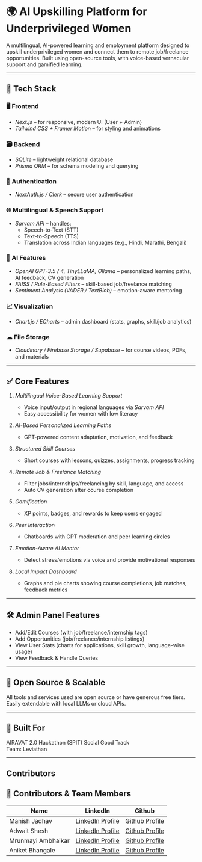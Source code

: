 # 🌍 AI Upskilling Platform for Underprivileged Women

A multilingual, AI-powered learning and employment platform designed to upskill underprivileged women and connect them to remote job/freelance opportunities. Built using open-source tools, with voice-based vernacular support and gamified learning.

---

## 🔧 Tech Stack

### 🖥 Frontend
- *Next.js* – for responsive, modern UI (User + Admin)
- *Tailwind CSS + Framer Motion* – for styling and animations

### 🗃 Backend
- *SQLite* – lightweight relational database
- *Prisma ORM* – for schema modeling and querying

### 🔐 Authentication
- *NextAuth.js / Clerk* – secure user authentication

### 🌐 Multilingual & Speech Support
- *Sarvam API* – handles:
  - Speech-to-Text (STT)
  - Text-to-Speech (TTS)
  - Translation across Indian languages (e.g., Hindi, Marathi, Bengali)

### 🧠 AI Features
- *OpenAI GPT-3.5 / 4, TinyLLaMA, Ollama* – personalized learning paths, AI feedback, CV generation
- *FAISS / Rule-Based Filters* – skill-based job/freelance matching
- *Sentiment Analysis (VADER / TextBlob)* – emotion-aware mentoring

### 📈 Visualization
- *Chart.js / ECharts* – admin dashboard (stats, graphs, skill/job analytics)

### ☁ File Storage
- *Cloudinary / Firebase Storage / Supabase* – for course videos, PDFs, and materials

---

## ✅ Core Features

1. *Multilingual Voice-Based Learning Support*
   - Voice input/output in regional languages via *Sarvam API*
   - Easy accessibility for women with low literacy

2. *AI-Based Personalized Learning Paths*
   - GPT-powered content adaptation, motivation, and feedback

3. *Structured Skill Courses*
   - Short courses with lessons, quizzes, assignments, progress tracking

4. *Remote Job & Freelance Matching*
   - Filter jobs/internships/freelancing by skill, language, and access
   - Auto CV generation after course completion

5. *Gamification*
   - XP points, badges, and rewards to keep users engaged

6. *Peer Interaction*
   - Chatboards with GPT moderation and peer learning circles

7. *Emotion-Aware AI Mentor*
   - Detect stress/emotions via voice and provide motivational responses

8. *Local Impact Dashboard*
   - Graphs and pie charts showing course completions, job matches, feedback metrics

---

## 🛠 Admin Panel Features

- Add/Edit Courses (with job/freelance/internship tags)
- Add Opportunities (job/freelance/internship listings)
- View User Stats (charts for applications, skill growth, language-wise usage)
- View Feedback & Handle Queries

---

## 🌱 Open Source & Scalable
All tools and services used are open source or have generous free tiers. Easily extendable with local LLMs or cloud APIs.

---

## 🌟 Built For
AIRAVAT 2.0 Hackathon (SPIT)
Social Good Track  
Team: Leviathan

---

## Contributors
## 🤝 Contributors & Team Members
| Name                | LinkedIn                                             | Github                                            |
|---------------------|-----------------------------------------------------|-----------------------------------------------------|
| Manish Jadhav | [LinkedIn Profile](https://www.linkedin.com/in/manishjadhav9/) |[Github Profile](https://github.com/manishjadhav9) |
| Adwait Shesh | [LinkedIn Profile](https://www.linkedin.com/in/adwait-shesh-175aa6311/)   |[Github Profile](https://github.com/AdwaitShesh/) |
| Mrunmayi Ambhaikar | [LinkedIn Profile](https://www.linkedin.com/in/mrunmayi-ambhaikar/) |[Github Profile](https://github.com/MrunmayiA/) |
| Aniket Bhangale | [LinkedIn Profile](https://www.linkedin.com/in/aniketbhangale/)        |[Github Profile](https://github.com/anikett10/) |
